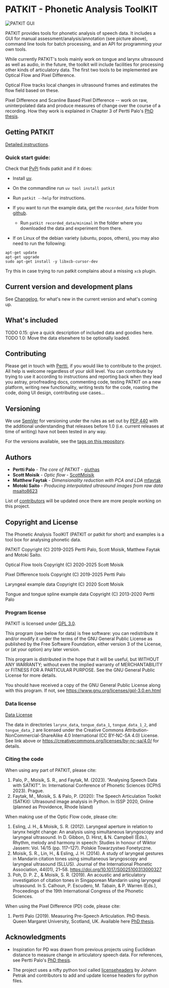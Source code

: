 # PATKIT - Phonetic Analysis ToolKIT 

![PATKIT GUI](docs/PATKIT_UI.png)

PATKIT provides tools for phonetic analysis of speech data. It includes a GUI
for manual assessment/analysis/annotation (see picture above), command line
tools for batch processing, and an API for programming your own tools.

While currently PATKIT's tools mainly work on tongue and larynx ultrasound as
well as audio, in the future, the toolkit will include facilities for processing
other kinds of articulatory data. The first two tools to be implemented are
Optical Flow and Pixel Difference.

Optical Flow tracks local changes in ultrasound frames and estimates
the flow field based on these.

Pixel Difference and Scanline Based Pixel Difference -- work on raw,
uninterpolated data and produce measures of change over the course of a
recording. How they work is explained in Chapter 3 of Pertti Palo's [PhD
thesis](https://eresearch.qmu.ac.uk/handle/20.500.12289/10163).

## Getting PATKIT

[Detailed instructions](docs/Installing_and_using.markdown).

### Quick start guide: 

Check that [PyPi](https://pypi.org/search/?q=patkit) finds patkit and if it
does:
- Install [uv](https://docs.astral.sh/uv/#getting-started).
- On the commandline run `uv tool install patkit`
- Run `patkit --help` for instructions.
- If you want to run the example data, get the `recorded_data` folder from
  [github](https://github.com/giuthas/patkit).
  - Run `patkit recorded_data/minimal` in the folder where you downloaded the data
    and experiment from there.

- If on Linux of the debian variety (ubuntu, popos, others), you may also need 
to run the following:
```shell
apt-get update
apt-get upgrade
sudo apt-get install -y libxcb-cursor-dev
```
Try this in case trying to run patkit complains about a missing `xcb` plugin.

## Current version and development plans

See [Changelog](docs/Changelog.markdown), for what's new in the current version
and what's coming up.


## What's included

TODO 0.15: give a quick description of included data and goodies here.
TODO 1.0: Move the data elsewhere to be optionally loaded.

## Contributing

Please get in touch with [Pertti](https://taurlin.org), if you would like to
contribute to the project. All help is welcome regardless of your skill level.
You can contribute by trying to use it according to instructions and reporting
back when they lead you astray, proofreading docs, commenting code, testing
PATKIT on a new platform, writing new functionality, writing tests for the code,
roasting the code, doing UI design, contributing use cases...

## Versioning

We use [SemVer](http://semver.org/) for versioning under the rules as
set out by [PEP 440](https://www.python.org/dev/peps/pep-0440/) with
the additional understanding that releases before 1.0 (i.e. current
releases at time of writing) have not been tested in any way.

For the versions available, see the [tags on this
repository](https://github.com/giuthas/patkit/tags).

## Authors

* **Pertti Palo** - *The core of PATKIT* - [giuthas](https://github.com/giuthas)
* **Scott Moisik** - *Optic flow* - [ScottMoisik](https://github.com/ScottMoisik)
* **Matthew Faytak** - *Dimensionality reduction with PCA and LDA*
  [mfaytak](https://github.com/mfaytak)
* **Motoki Saito** - *Producing interpolated ultrasound images from raw data*
  [msaito8623](https://github.com/msaito8623)

List of [contributors](https://github.com/your/project/CONTRIBUTORS.markdown)
will be updated once there are more people working on this project.

## Copyright and License

The Phonetic Analysis ToolKIT (PATKIT or patkit for short) and examples is a
tool box for analysing phonetic data.

PATKIT Copyright (C) 2019-2025 Pertti Palo, Scott Moisik, Matthew
Faytak and Motoki Saito.

Optical Flow tools Copyright (C) 2020-2025 Scott Moisik

Pixel Difference tools Copyright (C) 2019-2025 Pertti Palo

Laryngeal example data Copyright (C) 2020 Scott Moisik

Tongue and tongue spline example data Copyright (C) 2013-2020 Pertti Palo

### Program license

PATKIT is licensed under [GPL
3.0](https://github.com/giuthas/patkit/blob/master/LICENSE.markdown).

This program (see below for data) is free software: you can
redistribute it and/or modify it under the terms of the GNU General
Public License as published by the Free Software Foundation, either
version 3 of the License, or (at your option) any later version.

This program is distributed in the hope that it will be useful, but
WITHOUT ANY WARRANTY; without even the implied warranty of
MERCHANTABILITY or FITNESS FOR A PARTICULAR PURPOSE. See the GNU
General Public License for more details.

You should have received a copy of the GNU General Public License
along with this program.  If not, see
<https://www.gnu.org/licenses/gpl-3.0.en.html>

### Data license

[Data
License](https://github.com/giuthas/patkit/blob/master/DATA_LICENSE_by-nc-sa.markdown)

The data in directories `larynx_data`, `tongue_data_1`,
`tongue_data_1_2`, and `tongue_data_2` are licensed under the Creative
Commons Attribution-NonCommercial-ShareAlike 4.0 International (CC
BY-NC-SA 4.0) License. See link above or
<https://creativecommons.org/licenses/by-nc-sa/4.0/> for details.

### Citing the code

When using any part of PATKIT, please cite:

1. Palo, P., Moisik, S. R., and Faytak, M. (2023). “Analysing Speech Data with
SATKIT”. In: International Conference of Phonetic Sciences (ICPhS 2023).
Prague.
2. Faytak, M., Moisik, S. & Palo, P. (2020): The Speech Articulation Toolkit
(SATKit): Ultrasound image analysis in Python. In ISSP 2020, Online (planned as
Providence, Rhode Island)

When making use of the Optic Flow code, please cite:

1. Esling, J. H., & Moisik, S. R. (2012). Laryngeal aperture in
relation to larynx height change: An analysis using simultaneous
laryngoscopy and laryngeal ultrasound. In D. Gibbon, D. Hirst, &
N. Campbell (Eds.), Rhythm, melody and harmony in speech: Studies in
honour of Wiktor Jassem: Vol. 14/15 (pp. 117–127). Polskie Towarzystwo
Fonetyczne.
2. Moisik, S. R., Lin, H., & Esling, J. H. (2014). A study of
laryngeal gestures in Mandarin citation tones using simultaneous
laryngoscopy and laryngeal ultrasound (SLLUS). Journal of the
International Phonetic Association, 44(01),
21–58. <https://doi.org/10.1017/S0025100313000327>
3. Poh, D. P. Z., & Moisik, S. R. (2019). An acoustic and
articulatory investigation of citation tones in Singaporean Mandarin
using laryngeal ultrasound. In S. Calhoun, P. Escudero, M. Tabain, &
P. Warren (Eds.), Proceedings of the 19th International Congress of
the Phonetic Sciences.

When using the Pixel Difference (PD) code, please cite:

1. Pertti Palo (2019). Measuring Pre-Speech Articulation. PhD
thesis. Queen Margaret University, Scotland, UK. Available here [PhD
thesis](https://eresearch.qmu.ac.uk/handle/20.500.12289/10163).

## Acknowledgments

* Inspiration for PD was drawn from previous projects using Euclidean
  distance to measure change in articulatory speech data. For
  references, see Pertti Palo's [PhD
  thesis](https://eresearch.qmu.ac.uk/handle/20.500.12289/10163).

* The project uses a nifty python tool called
  [licenseheaders](https://github.com/johann-petrak/licenseheaders) by
  Johann Petrak and contributors to add and update license headers for
  python files.
